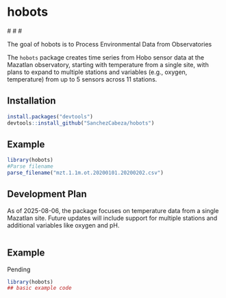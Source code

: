 # hobots

\#<!-- badges: start --> \# \#<!-- badges: end -->

The goal of hobots is to Process Environmental Data from Observatories

The `hobots` package creates time series from Hobo sensor data at the Mazatlan observatory, starting with temperature from a single site, with plans to expand to multiple stations and variables (e.g., oxygen, temperature) from up to 5 sensors across 11 stations.

## Installation

``` r
install.packages("devtools")
devtools::install_github("SanchezCabeza/hobots")
```

## Example

``` r
library(hobots)
#Parse filename
parse_filename("mzt.1.1m.ot.20200101.20200202.csv")
```

## Development Plan

As of 2025-08-06, the package focuses on temperature data from a single Mazatlan site. Future updates will include support for multiple stations and additional variables like oxygen and pH.

``` r
```

## Example

Pending

``` r
library(hobots)
## basic example code
```
